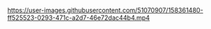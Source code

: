 https://user-images.githubusercontent.com/51070907/158361480-ff525523-0293-471c-a2d7-46e72dac44b4.mp4

